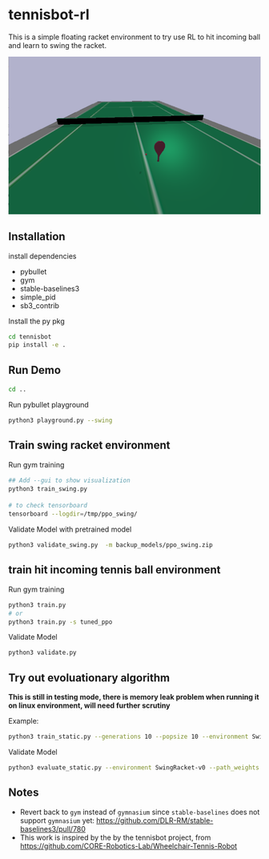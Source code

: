 # tennisbot-rl

This is a simple floating racket environment to try use RL to hit incoming ball and learn to swing the racket.

![](pybullet_env.png)

## Installation

install dependencies
 - pybullet
 - gym
 - stable-baselines3
 - simple_pid
 - sb3_contrib

Install the py pkg
```bash
cd tennisbot
pip install -e . 
```

## Run Demo

```bash
cd ..
```

Run pybullet playground
```bash
python3 playground.py --swing
```

## Train swing racket environment

Run gym training
```bash
## Add --gui to show visualization
python3 train_swing.py

# to check tensorboard
tensorboard --logdir=/tmp/ppo_swing/
```

Validate Model with pretrained model
```bash
python3 validate_swing.py  -m backup_models/ppo_swing.zip
```

## train hit incoming tennis ball environment

Run gym training
```bash
python3 train.py
# or 
python3 train.py -s tuned_ppo
```

Validate Model
```bash
python3 validate.py
```

## Try out evoluationary algorithm

**This is still in testing mode, there is memory leak problem when running it on linux environment, will need further scrutiny**

Example:
```bash
python3 train_static.py --generations 10 --popsize 10 --environment SwingRacket-v0
```

Validate Model
```bash
python3 evaluate_static.py --environment SwingRacket-v0 --path_weights backup_models/es_swing.dat
```

## Notes
 - Revert back to `gym` instead of `gymnasium` since `stable-baselines` does not support `gymnasium` yet: https://github.com/DLR-RM/stable-baselines3/pull/780
 - This work is inspired by the by the tennisbot project, from https://github.com/CORE-Robotics-Lab/Wheelchair-Tennis-Robot
